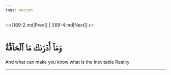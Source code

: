```yaml
---
tags: meccan
---
```


👈 [[69-2.md|Prev]] | [[69-4.md|Next]] 👉

# وَمَآ أَدۡرَىٰكَ مَا ٱلۡحَآقَّةُ

And what can make you know what is the Inevitable Reality

---

